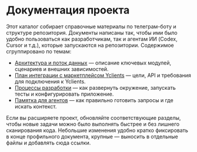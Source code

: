 # Документация проекта

Этот каталог собирает справочные материалы по телеграм-боту и структуре репозитория. Документы написаны так, чтобы ими было удобно пользоваться как разработчикам, так и агентам ИИ (Codex, Cursor и т.д.), которые запускаются на репозитории. Содержимое сгруппировано по темам:

- [Архитектура и поток данных](architecture.md) — описание ключевых модулей, сценариев и внешних зависимостей.
- [План интеграции с маркетплейсом Yclients](yclients_marketplace_plan.md) — цели, API и требования для подключения к Yclients.
- [Процессы разработки](development.md) — как развернуть окружение, запускать тесты и конфигурировать приложение.
- [Памятка для агентов](agent_guide.md) — как правильно готовить запросы и где искать контекст.

Если вы расширяете проект, обновляйте соответствующие разделы, чтобы новые задачи можно было выполнять быстрее и без лишнего сканирования кода. Небольшие изменения удобно кратко фиксировать в конце профильного документа, крупные — выносить в отдельные файлы и добавлять сюда ссылки.

